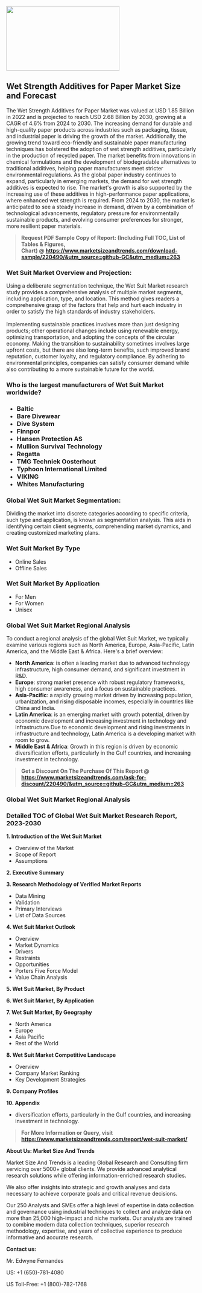 <p><img class="alignnone size-medium wp-image-20088" src="https://ffe5etoiles.com/wp-content/uploads/2024/12/MST1-300x171.png" alt="" width="300" height="171" /></p><h2>Wet Strength Additives for Paper Market Size and Forecast</h2><p>The Wet Strength Additives for Paper Market was valued at USD 1.85 Billion in 2022 and is projected to reach USD 2.68 Billion by 2030, growing at a CAGR of 4.6% from 2024 to 2030. The increasing demand for durable and high-quality paper products across industries such as packaging, tissue, and industrial paper is driving the growth of the market. Additionally, the growing trend toward eco-friendly and sustainable paper manufacturing techniques has bolstered the adoption of wet strength additives, particularly in the production of recycled paper. The market benefits from innovations in chemical formulations and the development of biodegradable alternatives to traditional additives, helping paper manufacturers meet stricter environmental regulations. As the global paper industry continues to expand, particularly in emerging markets, the demand for wet strength additives is expected to rise. The market's growth is also supported by the increasing use of these additives in high-performance paper applications, where enhanced wet strength is required. From 2024 to 2030, the market is anticipated to see a steady increase in demand, driven by a combination of technological advancements, regulatory pressure for environmentally sustainable products, and evolving consumer preferences for stronger, more resilient paper materials.</p></p><blockquote id="" class=""><strong>Request PDF Sample Copy of Report: (Including Full TOC, List of Tables &amp; Figures, Chart)&nbsp;@&nbsp;<strong><a href="https://www.marketsizeandtrends.com/download-sample/220490/&utm_source=github-GC&utm_medium=263" target="_blank">https://www.marketsizeandtrends.com/download-sample/220490/&utm_source=github-GC&utm_medium=263</a></strong></strong></blockquote><h3 id="" class="">Wet Suit Market&nbsp;Overview and Projection:</h3><p id="" class="">Using a deliberate segmentation technique, the Wet Suit Market research study provides a comprehensive analysis of multiple market segments, including application, type, and location. This method gives readers a comprehensive grasp of the factors that help and hurt each industry in order to satisfy the high standards of industry stakeholders. <br /> <br />Implementing sustainable practices involves more than just designing products; other operational changes include using renewable energy, optimizing transportation, and adopting the concepts of the circular economy. Making the transition to sustainability sometimes involves large upfront costs, but there are also long-term benefits, such improved brand reputation, customer loyalty, and regulatory compliance. By adhering to environmental principles, companies can satisfy consumer demand while also contributing to a more sustainable future for the world.</p><h3 id="" class="">Who is the largest manufacturers of&nbsp;Wet Suit Market worldwide?</h3><h3 class=""><p><ul><li>Baltic </li><li> Bare Divewear </li><li> Dive System </li><li> Finnpor </li><li> Hansen Protection AS </li><li> Mullion Survival Technology </li><li> Regatta </li><li> TMG Techniek Oosterhout </li><li> Typhoon International Limited </li><li> VIKING </li><li> Whites Manufacturing</li></ul></p></h3><h3 id="" class="">Global&nbsp;Wet Suit Market Segmentation:</h3><p id="" class="">Dividing the market into discrete categories according to specific criteria, such type and application, is known as segmentation analysis. This aids in identifying certain client segments, comprehending market dynamics, and creating customized marketing plans.</p><h3 id="" class="">Wet Suit Market&nbsp;By Type</h3><p><p><ul><li>Online Sales</li><li> Offline Sales</p></li></ul></p></p><h3 id="" class="">Wet Suit Market&nbsp;By Application</h3><p class=""><p><ul><li>For Men</li><li> For Women</li><li> Unisex</li></ul></p></p><h3 id="" class="">Global Wet Suit Market Regional Analysis</h3><p id="" class="">To conduct a regional analysis of the global Wet Suit Market, we typically examine various regions such as North America, Europe, Asia-Pacific, Latin America, and the Middle East &amp; Africa. Here's a brief overview:</p><ul><li><strong>North America</strong>: is often a leading market due to advanced technology infrastructure, high consumer demand, and significant investment in R&amp;D.</li><li><strong>Europe</strong>: strong market presence with robust regulatory frameworks, high consumer awareness, and a focus on sustainable practices.</li><li><strong>Asia-Pacific</strong>: a rapidly growing market driven by increasing population, urbanization, and rising disposable incomes, especially in countries like China and India.</li><li><strong>Latin America</strong>: is an emerging market with growth potential, driven by economic development and increasing investment in technology and infrastructure.Due to economic development and rising investments in infrastructure and technology, Latin America is a developing market with room to grow.</li><li><strong>Middle East &amp; Africa</strong>: Growth in this region is driven by economic diversification efforts, particularly in the Gulf countries, and increasing investment in technology.</li></ul><blockquote id="" class=""><strong>Get a Discount On The Purchase Of This Report @ <strong><a href="https://www.marketsizeandtrends.com/ask-for-discount/220490/&utm_source=github-GC&utm_medium=263" target="_blank">https://www.marketsizeandtrends.com/ask-for-discount/220490/&utm_source=github-GC&utm_medium=263</a></strong></strong></blockquote><h3 id="" class="">Global Wet Suit Market Regional Analysis</h3><h3 id="" class="">Detailed TOC of Global Wet Suit Market Research Report, 2023-2030</h3><p id="" class=""><strong>1. Introduction of the Wet Suit Market</strong></p><ul><li>Overview of the Market</li><li>Scope of Report</li><li>Assumptions</li></ul><p id="" class=""><strong>2. Executive Summary</strong></p><p id="" class=""><strong>3. Research Methodology of Verified Market Reports</strong></p><ul><li>Data Mining</li><li>Validation</li><li>Primary Interviews</li><li>List of Data Sources</li></ul><p id="" class=""><strong>4. Wet Suit Market Outlook</strong></p><ul><li>Overview</li><li>Market Dynamics</li><li>Drivers</li><li>Restraints</li><li>Opportunities</li><li>Porters Five Force Model</li><li>Value Chain Analysis</li></ul><p id="" class=""><strong>5. Wet Suit Market, By Product</strong></p><p id="" class=""><strong>6. Wet Suit Market, By Application</strong></p><p id="" class=""><strong>7. Wet Suit Market, By Geography</strong></p><ul><li>North America</li><li>Europe</li><li>Asia Pacific</li><li>Rest of the World</li></ul><p id="" class=""><strong>8. Wet Suit Market Competitive Landscape</strong></p><ul><li>Overview</li><li>Company Market Ranking</li><li>Key Development Strategies</li></ul><p id="" class=""><strong>9. Company Profiles</strong></p><p id="" class=""><strong>10. Appendix</strong></p><ul><li>diversification efforts, particularly in the Gulf countries, and increasing investment in technology.</li></ul><blockquote id="" class=""><strong>For More Information or Query, visit <strong><strong><a href="https://www.marketsizeandtrends.com/report/wet-suit-market/" target="_blank">https://www.marketsizeandtrends.com/report/wet-suit-market/</a></strong></strong></strong></blockquote><p id="" class=""><strong>About Us: Market Size And Trends</strong></p><p id="" class="">Market Size And Trends is a leading Global Research and Consulting firm servicing over 5000+ global clients. We provide advanced analytical research solutions while offering information-enriched research studies.</p><p id="" class="">We also offer insights into strategic and growth analyses and data necessary to achieve corporate goals and critical revenue decisions.</p><p id="" class="">Our 250 Analysts and SMEs offer a high level of expertise in data collection and governance using industrial techniques to collect and analyze data on more than 25,000 high-impact and niche markets. Our analysts are trained to combine modern data collection techniques, superior research methodology, expertise, and years of collective experience to produce informative and accurate research.</p><p id="" class=""><strong>Contact us:</strong></p><p id="" class="">Mr. Edwyne Fernandes</p><p id="" class="">US: +1 (650)-781-4080</p><p id="" class="">US Toll-Free: +1 (800)-782-1768</p>
